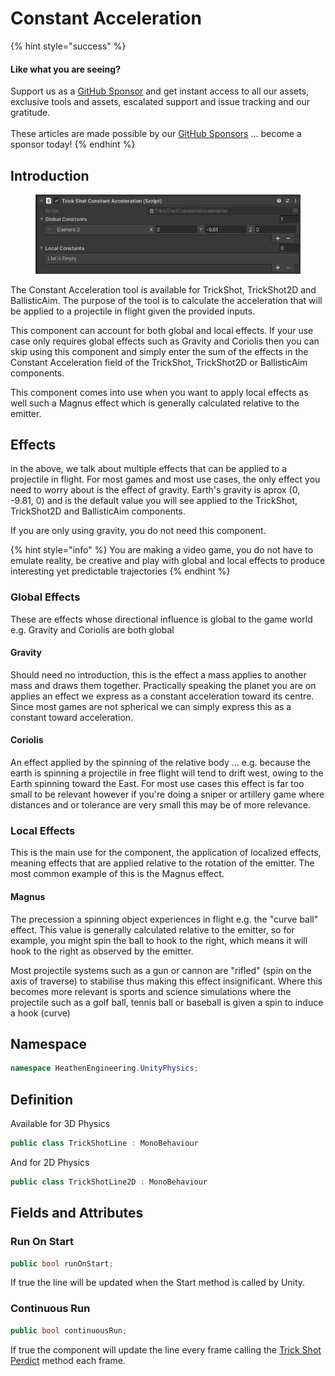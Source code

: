 # Constant Acceleration

{% hint style="success" %}
#### Like what you are seeing?

Support us as a [GitHub Sponsor](../../../become-a-sponsor/) and get instant access to all our assets, exclusive tools and assets, escalated support and issue tracking and our gratitude.\
\
These articles are made possible by our [GitHub Sponsors](../../../become-a-sponsor/) ... become a sponsor today!
{% endhint %}

## Introduction

<figure><img src="../../../.gitbook/assets/image (2) (1) (1) (1) (1) (1) (1) (1) (1).png" alt=""><figcaption></figcaption></figure>

The Constant Acceleration tool is available for TrickShot, TrickShot2D and BallisticAim. The purpose of the tool is to calculate the acceleration that will be applied to a projectile in flight given the provided inputs.

This component can account for both global and local effects. If your use case only requires global effects such as Gravity and Coriolis then you can skip using this component and simply enter the sum of the effects in the Constant Acceleration field of the TrickShot, TrickShot2D or BallisticAim components.

This component comes into use when you want to apply local effects as well such a Magnus effect which is generally calculated relative to the emitter.

## Effects

in the above, we talk about multiple effects that can be applied to a projectile in flight. For most games and most use cases, the only effect you need to worry about is the effect of gravity. Earth's gravity is aprox (0, -9.81, 0) and is the default value you will see applied to the TrickShot, TrickShot2D and BallisticAim components.

If you are only using gravity, you do not need this component.

{% hint style="info" %}
You are making a video game, you do not have to emulate reality, be creative and play with global and local effects to produce interesting yet predictable trajectories
{% endhint %}

### Global Effects

These are effects whose directional influence is global to the game world e.g. Gravity and Coriolis are both global&#x20;

#### Gravity

Should need no introduction, this is the effect a mass applies to another mass and draws them together. Practically speaking the planet you are on applies an effect we express as a constant acceleration toward its centre. Since most games are not spherical we can simply express this as a constant toward acceleration.

#### Coriolis

An effect applied by the spinning of the relative body ... e.g. because the earth is spinning a projectile in free flight will tend to drift west, owing to the Earth spinning toward the East. For most use cases this effect is far too small to be relevant however if you're doing a sniper or artillery game where distances and or tolerance are very small this may be of more relevance.

### Local Effects

This is the main use for the component, the application of localized effects, meaning effects that are applied relative to the rotation of the emitter. The most common example of this is the Magnus effect.

#### Magnus

The precession a spinning object experiences in flight e.g. the "curve ball" effect. This value is generally calculated relative to the emitter, so for example, you might spin the ball to hook to the right, which means it will hook to the right as observed by the emitter.&#x20;

Most projectile systems such as a gun or cannon are "rifled" (spin on the axis of traverse) to stabilise thus making this effect insignificant. Where this becomes more relevant is sports and science simulations where the projectile such as a golf ball, tennis ball or baseball is given a spin to induce a hook (curve)

## Namespace

```csharp
namespace HeathenEngineering.UnityPhysics;
```

## Definition

Available for 3D Physics

```csharp
public class TrickShotLine : MonoBehaviour
```

And for 2D Physics

```csharp
public class TrickShotLine2D : MonoBehaviour
```

## Fields and Attributes

### Run On Start

```csharp
public bool runOnStart;
```

If true the line will be updated when the Start method is called by Unity.

### Continuous Run

```csharp
public bool continuousRun;
```

If true the component will update the line every frame calling the [Trick Shot Perdict](trick-shot.md#predict) method each frame.


